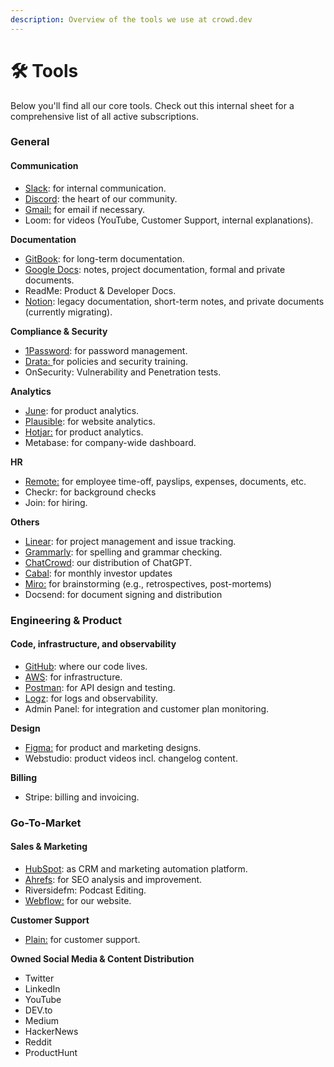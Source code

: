 ```yaml
---
description: Overview of the tools we use at crowd.dev
---
```


# 🛠 Tools

Below you'll find all our core tools. Check out this internal sheet for a comprehensive list of all active subscriptions.&#x20;

### General

#### Communication

* [Slack](https://crowddevspace.slack.com/ssb/redirect): for internal communication.
* [Discord](https://crowd.dev/discord): the heart of our community.
* [Gmail:](https://mail.google.com/) for email if necessary.
* Loom: for videos (YouTube, Customer Support, internal explanations).

**Documentation**

* [GitBook](https://gitbook.com): for long-term documentation.
* [Google Docs](https://docs.google.com/): notes, project documentation, formal and private documents.
* ReadMe: Product & Developer Docs.&#x20;
* [Notion](https://www.notion.so/): legacy documentation, short-term notes, and private documents (currently migrating).

**Compliance & Security**

* [1Password](http://1password.com/): for password management.
* [Drata: ](https://app.drata.com/)for policies and security training.
* OnSecurity: Vulnerability and Penetration tests.&#x20;

**Analytics**

* [June](http://june.so/): for product analytics.
* [Plausible](https://plausible.io/): for website analytics.&#x20;
* [Hotjar:](https://www.hotjar.com/) for product analytics.&#x20;
* Metabase: for company-wide dashboard.

**HR**

* [Remote:](https://remote.com/) for employee time-off, payslips, expenses, documents, etc.&#x20;
* Checkr: for background checks&#x20;
* Join: for hiring.&#x20;

**Others**

* [Linear](https://linear.app/crowddotdev/team/C/all): for project management and issue tracking.
* [Grammarly](https://www.grammarly.com/): for spelling and grammar checking.
* [ChatCrowd](https://chat.crowd.dev): our distribution of ChatGPT.
* [Cabal](https://getcabal.com/): for monthly investor updates
* [Miro:](https://miro.com/app/) for brainstorming (e.g., retrospectives, post-mortems)
* Docsend: for document signing and distribution

### Engineering & Product&#x20;

#### Code, infrastructure, and observability

* [GitHub](https://github.com/CrowdDotDev/crowd.dev): where our code lives.
* [AWS](http://aws.amazon.com/): for infrastructure.
* [Postman](https://postman.com/): for API design and testing.
* [Logz](https://logz.io/): for logs and observability.
* Admin Panel: for integration and customer plan monitoring.

**Design**

* [Figma:](https://www.figma.com/) for product and marketing designs.&#x20;
* Webstudio: product videos incl. changelog content.

**Billing**

* Stripe: billing and invoicing.

### Go-To-Market

#### Sales & Marketing

* [HubSpot](https://www.hubspot.com/): as CRM and marketing automation platform.
* [Ahrefs](https://ahrefs.com/): for SEO analysis and improvement.
* Riversidefm: Podcast Editing.
* [Webflow:](https://webflow.com/) for our website.&#x20;

**Customer Support**

* [Plain:](https://www.plain.com/) for customer support.&#x20;

**Owned Social Media & Content Distribution**

* Twitter
* LinkedIn
* YouTube
* DEV.to
* Medium
* HackerNews
* Reddit
* ProductHunt

